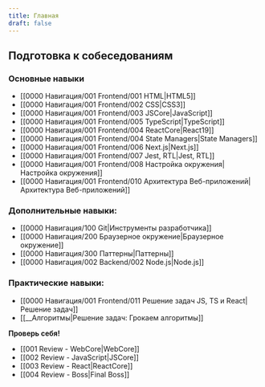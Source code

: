 ```yaml
---
title: Главная
draft: false
---
```

## Подготовка к собеседованиям

### Основные навыки

* [[0000 Навигация/001 Frontend/001 HTML|HTML5]]
* [[0000 Навигация/001 Frontend/002 CSS|CSS3]]
* [[0000 Навигация/001 Frontend/003 JSCore|JavaScript]]
* [[0000 Навигация/001 Frontend/005 TypeScript|TypeScript]]
* [[0000 Навигация/001 Frontend/004 ReactCore|React19]]
* [[0000 Навигация/001 Frontend/004 State Managers|State Managers]]
* [[0000 Навигация/001 Frontend/006 Next.js|Next.js]]
* [[0000 Навигация/001 Frontend/007 Jest, RTL|Jest, RTL]]
* [[0000 Навигация/001 Frontend/008 Настройка окружения|Настройка окружения]]
* [[0000 Навигация/001 Frontend/010 Архитектура Веб-приложений|Архитектура Веб-приложений]]

### Дополнительные навыки:

* [[0000 Навигация/100 Git|Инструменты разработчика]]
* [[0000 Навигация/200 Браузерное окружение|Браузерное окружение]]
* [[0000 Навигация/300 Паттерны|Паттерны]]
* [[0000 Навигация/002 Backend/002 Node.js|Node.js]]

### Практические навыки:

* [[0000 Навигация/001 Frontend/011 Решение задач JS, TS и React|Решение задач]]
* [[__Алгоритмы|Решение задач: Грокаем алгоритмы]]

**Проверь себя!**

* [[001 Review - WebCore|WebCore]]
* [[002 Review - JavaScript|JSCore]]
* [[003 Review - React|ReactCore]]
* [[004 Review - Boss|Final Boss]]